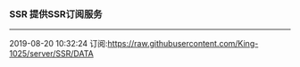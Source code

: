 ### SSR 提供SSR订阅服务
---
2019-08-20 10:32:24 订阅:https://raw.githubusercontent.com/King-1025/server/SSR/DATA
